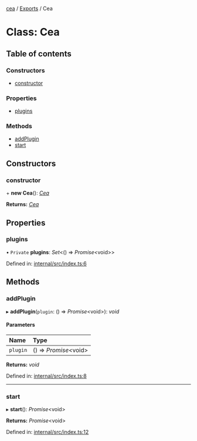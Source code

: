 [cea](../README.md) / [Exports](../modules.md) / Cea

# Class: Cea

## Table of contents

### Constructors

- [constructor](cea.md#constructor)

### Properties

- [plugins](cea.md#plugins)

### Methods

- [addPlugin](cea.md#addplugin)
- [start](cea.md#start)

## Constructors

### constructor

\+ **new Cea**(): [*Cea*](cea.md)

**Returns:** [*Cea*](cea.md)

## Properties

### plugins

• `Private` **plugins**: *Set*<() => *Promise*<void\>\>

Defined in: [internal/src/index.ts:6](https://github.com/ceajs/cea/blob/8952b25/internal/src/index.ts#L6)

## Methods

### addPlugin

▸ **addPlugin**(`plugin`: () => *Promise*<void\>): *void*

#### Parameters

| Name | Type |
| :------ | :------ |
| `plugin` | () => *Promise*<void\> |

**Returns:** *void*

Defined in: [internal/src/index.ts:8](https://github.com/ceajs/cea/blob/8952b25/internal/src/index.ts#L8)

___

### start

▸ **start**(): *Promise*<void\>

**Returns:** *Promise*<void\>

Defined in: [internal/src/index.ts:12](https://github.com/ceajs/cea/blob/8952b25/internal/src/index.ts#L12)
